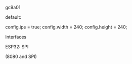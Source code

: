 gc9a01

default:

  config.ips = true;
  config.width = 240;
  config.height = 240;

Interfaces

ESP32: SPI

(8080 and SPI)

